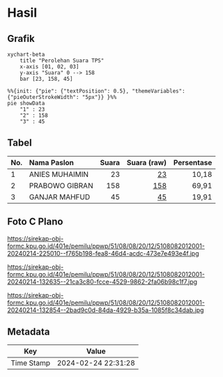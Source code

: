 # Hasil

## Grafik

```mermaid
xychart-beta
    title "Perolehan Suara TPS"
    x-axis [01, 02, 03]
    y-axis "Suara" 0 --> 158
    bar [23, 158, 45]
```

```mermaid
%%{init: {"pie": {"textPosition": 0.5}, "themeVariables": {"pieOuterStrokeWidth": "5px"}} }%%
pie showData
    "1" : 23
    "2" : 158
    "3" : 45
```

## Tabel

| No. | Nama Paslon    | Suara | Suara (raw) | Persentase |
|:--- |:-------------- | -----:| -----------:| ----------:|
| 1   | ANIES MUHAIMIN | 23    | [23][p-1]   | 10,18      |
| 2   | PRABOWO GIBRAN | 158   | [158][p-2]  | 69,91      |
| 3   | GANJAR MAHFUD  | 45    | [45][p-3]   | 19,91      |


[p-1]: https://github.com/gigit-pemilu/pemilu-2024-51-bali/blob/main/pilpres/hitung-suara/sub/51-bali/sub/08-buleleng/sub/08-kubutambahan/sub/2012-bukti/sub/001-tps/sub/paslon-1.txt
[p-2]: https://github.com/gigit-pemilu/pemilu-2024-51-bali/blob/main/pilpres/hitung-suara/sub/51-bali/sub/08-buleleng/sub/08-kubutambahan/sub/2012-bukti/sub/001-tps/sub/paslon-2.txt
[p-3]: https://github.com/gigit-pemilu/pemilu-2024-51-bali/blob/main/pilpres/hitung-suara/sub/51-bali/sub/08-buleleng/sub/08-kubutambahan/sub/2012-bukti/sub/001-tps/sub/paslon-3.txt

## Foto C Plano

https://sirekap-obj-formc.kpu.go.id/401e/pemilu/ppwp/51/08/08/20/12/5108082012001-20240214-225010--f765b198-fea8-46d4-acdc-473e7e493e4f.jpg

https://sirekap-obj-formc.kpu.go.id/401e/pemilu/ppwp/51/08/08/20/12/5108082012001-20240214-132635--21ca3c80-fcce-4529-9862-2fa06b98c1f7.jpg

https://sirekap-obj-formc.kpu.go.id/401e/pemilu/ppwp/51/08/08/20/12/5108082012001-20240214-132854--2bad9c0d-84da-4929-b35a-1085f8c34dab.jpg


## Metadata

| Key        | Value               |
| ---------- | ------------------- |
| Time Stamp | 2024-02-24 22:31:28 |



